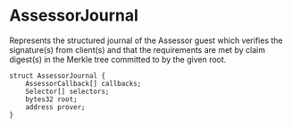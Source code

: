 # AssessorJournal

Represents the structured journal of the Assessor guest which verifies the signature(s)
from client(s) and that the requirements are met by claim digest(s) in the Merkle tree committed
to by the given root.

```solidity
struct AssessorJournal {
    AssessorCallback[] callbacks;
    Selector[] selectors;
    bytes32 root;
    address prover;
}
```
